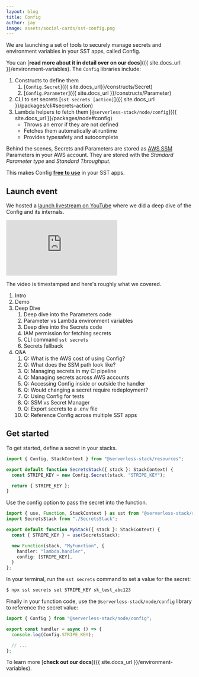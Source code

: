 ```yaml
---
layout: blog
title: Config
author: jay
image: assets/social-cards/sst-config.png
---
```


We are launching a set of tools to securely manage secrets and environment variables in your SST apps, called Config.

You can [**read more about it in detail over on our docs**]({{ site.docs_url }}/environment-variables). The `Config` libraries include:

1. Constructs to define them
   1. [`Config.Secret`]({{ site.docs_url}}/constructs/Secret)
   2. [`Config.Parameter`]({{ site.docs_url }}/constructs/Parameter)
2. CLI to set secrets [`sst secrets [action]`]({{ site.docs_url }}/packages/cli#secrets-action)
3. Lambda helpers to fetch them [`@serverless-stack/node/config`]({{ site.docs_url }}/packages/node#config)
   - Throws an error if they are not defined
   - Fetches them automatically at runtime
   - Provides typesafety and autocomplete

Behind the scenes, Secrets and Parameters are stored as [AWS SSM](https://docs.aws.amazon.com/systems-manager/latest/userguide/systems-manager-parameter-store.html) Parameters in your AWS account. They are stored with the _Standard Parameter type_ and _Standard Throughput_.

This makes Config [**free to use**](https://aws.amazon.com/systems-manager/pricing/) in your SST apps.

## Launch event

We hosted a [launch livestream on YouTube](https://www.youtube.com/watch?v=6sMTfoeshLo) where we did a deep dive of the Config and its internals.

<div class="youtube-container">
  <iframe src="https://www.youtube-nocookie.com/embed/6sMTfoeshLo" frameborder="0" allow="accelerometer; autoplay; clipboard-write; encrypted-media; gyroscope; picture-in-picture" allowfullscreen></iframe>
</div>

The video is timestamped and here's roughly what we covered.

1. Intro
2. Demo
3. Deep Dive
   1. Deep dive into the Parameters code
   1. Parameter vs Lambda environment variables
   1. Deep dive into the Secrets code
   1. IAM permission for fetching secrets
   1. CLI command `sst secrets`
   1. Secrets fallback
4. Q&A
   1. Q: What is the AWS cost of using Config?
   1. Q: What does the SSM path look like?
   1. Q: Managing secrets in my CI pipeline
   1. Q: Managing secrets across AWS accounts
   1. Q: Accessing Config inside or outside the handler
   1. Q: Would changing a secret require redeployment?
   1. Q: Using Config for tests
   1. Q: SSM vs Secret Manager
   1. Q: Export secrets to a .env file
   1. Q: Reference Config across multiple SST apps

## Get started

To get started, define a secret in your stacks.

```ts
import { Config, StackContext } from "@serverless-stack/resources";

export default function SecretsStack({ stack }: StackContext) {
  const STRIPE_KEY = new Config.Secret(stack, "STRIPE_KEY");

  return { STRIPE_KEY };
}
```

Use the config option to pass the secret into the function.

```ts
import { use, Function, StackContext } as sst from "@serverless-stack/resources";
import SecretsStack from "./SecretsStack";

export default function MyStack({ stack }: StackContext) {
  const { STRIPE_KEY } = use(SecretsStack);

  new Function(stack, "MyFunction", {
    handler: "lambda.handler",
    config: [STRIPE_KEY],
  }
};
```

In your terminal, run the `sst secrets` command to set a value for the secret:

```bash
$ npx sst secrets set STRIPE_KEY sk_test_abc123
```

Finally in your function code, use the `@serverless-stack/node/config` library to reference the secret value:

```ts
import { Config } from "@serverless-stack/node/config";

export const handler = async () => {
  console.log(Config.STRIPE_KEY);

  // ...
};
```

To learn more [**check out our docs**]({{ site.docs_url }}/environment-variables).
